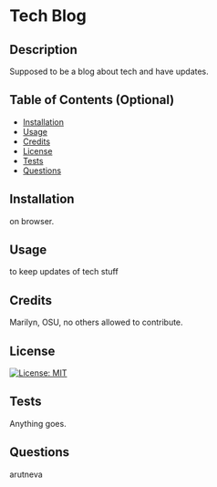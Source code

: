 # Tech Blog

  ## Description
  
Supposed to be a blog about tech and have updates.
  
  ## Table of Contents (Optional)
  
  - [Installation](#installation)
  - [Usage](#usage)
  - [Credits](#credits)
  - [License](#license)
  - [Tests](#tests)
  - [Questions](#questions)
  
  ## Installation
  
on browser.
  
  ## Usage
  
to keep updates of tech stuff
  
  
  ## Credits
  
Marilyn, OSU, no others allowed to contribute.
  
  ## License

  [![License: MIT](https://img.shields.io/badge/License-MIT-yellow.svg)](https://opensource.org/licenses/MIT)
  
  
  ## Tests

  Anything goes.

  ## Questions

  arutneva

